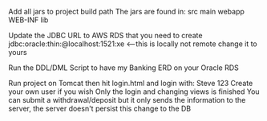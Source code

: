 Add all jars to project build path
	The jars are found in:
		src main webapp WEB-INF lib

Update the JDBC URL to AWS RDS that you need to create
	jdbc:oracle:thin:@localhost:1521:xe <--this is locally not remote change it to yours
	
Run the DDL/DML Script to have my Banking ERD on your Oracle RDS

Run project on Tomcat then hit login.html and login with: Steve 123
Create your own user if you wish
Only the login and changing views is finished
You can submit a withdrawal/deposit but it only sends the information to the server,
	the server doesn't persist this change to the DB
